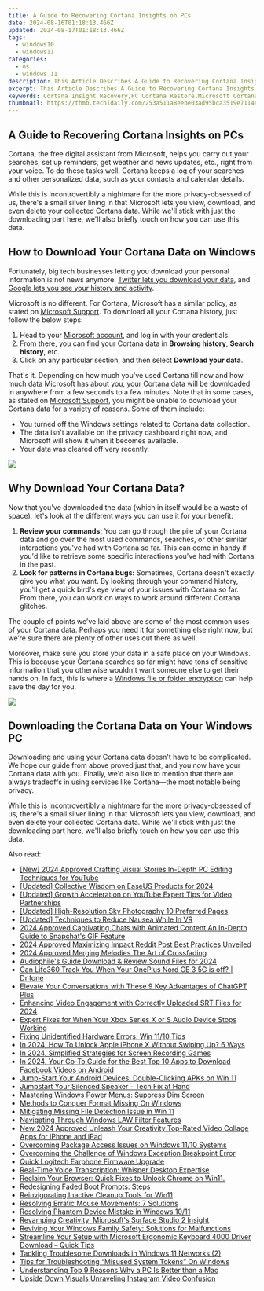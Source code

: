 ```yaml
---
title: A Guide to Recovering Cortana Insights on PCs
date: 2024-08-16T01:18:13.466Z
updated: 2024-08-17T01:18:13.466Z
tags:
  - windows10
  - windows11
categories:
  - os
  - windows 11
description: This Article Describes A Guide to Recovering Cortana Insights on PCs
excerpt: This Article Describes A Guide to Recovering Cortana Insights on PCs
keywords: Cortana Insight Recovery,PC Cortana Restore,Microsoft Cortana Fix,Reinstate Cortana Data,PC Cortana Reset Guide,Cortana Insights Repair,Windows Cortana Revive
thumbnail: https://thmb.techidaily.com/253a511a8eebe03ad95bca3519e71144f55137cbd051ad18a83009076fc1de06.jpg
---
```


## A Guide to Recovering Cortana Insights on PCs

 Cortana, the free digital assistant from Microsoft, helps you carry out your searches, set up reminders, get weather and news updates, etc., right from your voice. To do these tasks well, Cortana keeps a log of your searches and other personalized data, such as your contacts and calendar details.

 While this is incontrovertibly a nightmare for the more privacy-obsessed of us, there's a small silver lining in that Microsoft lets you view, download, and even delete your collected Cortana data. While we'll stick with just the downloading part here, we'll also briefly touch on how you can use this data.

## How to Download Your Cortana Data on Windows

 Fortunately, big tech businesses letting you download your personal information is not news anymore. [Twitter lets you download your data](https://www.makeuseof.com/how-to-download-your-twitter-data/), and [Google lets you see your history and activity](https://www.makeuseof.com/google-history-delete-all-my-activity/).

 Microsoft is no different. For Cortana, Microsoft has a similar policy, as stated on [Microsoft Support](https://support.microsoft.com/en-us/windows/cortana-and-privacy-47e5856e-3680-d930-22e1-71ec6cdde231#bkmk%5Fbookmark%5F1). To download all your Cortana history, just follow the below steps:

1. Head to your [Microsoft account](https://account.microsoft.com), and log in with your credentials.
2. From there, you can find your Cortana data in **Browsing history**, **Search history**, etc.
3. Click on any particular section, and then select **Download your data**.

 That's it. Depending on how much you've used Cortana till now and how much data Microsoft has about you, your Cortana data will be downloaded in anywhere from a few seconds to a few minutes. Note that in some cases, as stated on [Microsoft Support](https://support.microsoft.com/en-us/windows/view-your-data-on-the-privacy-dashboard-03d3e27f-1981-5ff4-ba1c-d6b1031ae433), you might be unable to download your Cortana data for a variety of reasons. Some of them include:

* You turned off the Windows settings related to Cortana data collection.
* The data isn't available on the privacy dashboard right now, and Microsoft will show it when it becomes available.
* Your data was cleared off very recently.

<!-- affiliate ads begin -->
<a href="https://shop.mondly.com/affiliate.php?ACCOUNT=ATISTUDI&AFFILIATE=108875&PATH=https%3A%2F%2Fwww.mondly.com%3FAFFILIATE%3D108875%26RESOURCE%3D%2BEducational%2B970x90%2B"><img src="https://secure.avangate.com/images/merchant/69c418c33ec2e1a4267fa9bb77fa1428/educational-970x90.gif" border="0"></a>
<!-- affiliate ads end -->
## Why Download Your Cortana Data?

 Now that you've downloaded the data (which in itself would be a waste of space), let's look at the different ways you can use it for your benefit:

1. **Review your commands:** You can go through the pile of your Cortana data and go over the most used commands, searches, or other similar interactions you've had with Cortana so far. This can come in handy if you'd like to retrieve some specific interactions you've had with Cortana in the past.
2. **Look for patterns in Cortana bugs:** Sometimes, Cortana doesn't exactly give you what you want. By looking through your command history, you'll get a quick bird's eye view of your issues with Cortana so far. From there, you can work on ways to work around different Cortana glitches.

 The couple of points we’ve laid above are some of the most common uses of your Cortana data. Perhaps you need it for something else right now, but we’re sure there are plenty of other uses out there as well.

 Moreover, make sure you store your data in a safe place on your Windows. This is because your Cortana searches so far might have tons of sensitive information that you otherwise wouldn't want someone else to get their hands on. In fact, this is where a [Windows file or folder encryption](https://www.makeuseof.com/windows-encrypt-files-folders/) can help save the day for you.

<!-- affiliate ads begin -->
<a href="https://shop.mondly.com/affiliate.php?ACCOUNT=ATISTUDI&AFFILIATE=108875&PATH=https%3A%2F%2Fwww.mondly.com%3FAFFILIATE%3D108875%26RESOURCE%3D%2BGeneral%2B970x90%2B"><img src="https://secure.avangate.com/images/merchant/69c418c33ec2e1a4267fa9bb77fa1428/general-970x90.gif" border="0"></a>
<!-- affiliate ads end -->
## Downloading the Cortana Data on Your Windows PC

 Downloading and using your Cortana data doesn't have to be complicated. We hope our guide from above proved just that, and you now have your Cortana data with you. Finally, we'd also like to mention that there are always tradeoffs in using services like Cortana—the most notable being privacy.

 While this is incontrovertibly a nightmare for the more privacy-obsessed of us, there's a small silver lining in that Microsoft lets you view, download, and even delete your collected Cortana data. While we'll stick with just the downloading part here, we'll also briefly touch on how you can use this data.



<ins class="adsbygoogle"
      style="display:block"
      data-ad-client="ca-pub-7571918770474297"
      data-ad-slot="8358498916"
      data-ad-format="auto"
      data-full-width-responsive="true"></ins>


<span class="atpl-alsoreadstyle">Also read:</span>
<div><ul>
<li><a href="https://facebook-video-share.techidaily.com/new-2024-approved-crafting-visual-stories-in-depth-pc-editing-techniques-for-youtube/"><u>[New] 2024 Approved  Crafting Visual Stories  In-Depth PC Editing Techniques for YouTube</u></a></li>
<li><a href="https://screen-mirroring-recording.techidaily.com/updated-collective-wisdom-on-easeus-products-for-2024/"><u>[Updated] Collective Wisdom on EaseUS Products for 2024</u></a></li>
<li><a href="https://facebook-record-videos.techidaily.com/updated-growth-acceleration-on-youtube-expert-tips-for-video-partnerships/"><u>[Updated] Growth Acceleration on YouTube  Expert Tips for Video Partnerships</u></a></li>
<li><a href="https://some-knowledge.techidaily.com/updated-high-resolution-sky-photography-10-preferred-pages/"><u>[Updated] High-Resolution Sky Photography  10 Preferred Pages</u></a></li>
<li><a href="https://some-skills.techidaily.com/updated-techniques-to-reduce-nausea-while-in-vr/"><u>[Updated] Techniques to Reduce Nausea While In VR</u></a></li>
<li><a href="https://snapchat-videos.techidaily.com/2024-approved-captivating-chats-with-animated-content-an-in-depth-guide-to-snapchats-gif-feature/"><u>2024 Approved  Captivating Chats with Animated Content  An In-Depth Guide to Snapchat's GIF Feature</u></a></li>
<li><a href="https://extra-skills.techidaily.com/2024-approved-maximizing-impact-reddit-post-best-practices-unveiled/"><u>2024 Approved  Maximizing Impact  Reddit Post Best Practices Unveiled</u></a></li>
<li><a href="https://extra-guidance.techidaily.com/2024-approved-merging-melodies-the-art-of-crossfading/"><u>2024 Approved  Merging Melodies  The Art of Crossfading</u></a></li>
<li><a href="https://video-screen-grab.techidaily.com/audiophiles-guide-download-and-review-sound-files-for-2024/"><u>Audiophile's Guide  Download & Review Sound Files for 2024</u></a></li>
<li><a href="https://fake-location.techidaily.com/can-life360-track-you-when-your-oneplus-nord-ce-3-5g-is-off-drfone-by-drfone-virtual-android/"><u>Can Life360 Track You When Your OnePlus Nord CE 3 5G is off? | Dr.fone</u></a></li>
<li><a href="https://tech-revival.techidaily.com/elevate-your-conversations-with-these-9-key-advantages-of-chatgpt-plus/"><u>Elevate Your Conversations with These 9 Key Advantages of ChatGPT Plus</u></a></li>
<li><a href="https://fox-helps.techidaily.com/enhancing-video-engagement-with-correctly-uploaded-srt-files-for-2024/"><u>Enhancing Video Engagement with Correctly Uploaded SRT Files for 2024</u></a></li>
<li><a href="https://tech-renaissance.techidaily.com/expert-fixes-for-when-your-xbox-series-x-or-s-audio-device-stops-working/"><u>Expert Fixes for When Your Xbox Series X or S Audio Device Stops Working</u></a></li>
<li><a href="https://win11-tips.techidaily.com/fixing-unidentified-hardware-errors-win-1110-tips/"><u>Fixing Unidentified Hardware Errors: Win 11/10 Tips</u></a></li>
<li><a href="https://ios-unlock.techidaily.com/in-2024-how-to-unlock-apple-iphone-x-without-swiping-up-6-ways-by-drfone-ios/"><u>In 2024, How To Unlock Apple iPhone X Without Swiping Up? 6 Ways</u></a></li>
<li><a href="https://remote-screen-capture.techidaily.com/in-2024-simplified-strategies-for-screen-recording-games/"><u>In 2024, Simplified Strategies for Screen Recording Games</u></a></li>
<li><a href="https://facebook-clips.techidaily.com/in-2024-your-go-to-guide-for-the-best-top-10-apps-to-download-facebook-videos-on-android/"><u>In 2024, Your Go-To Guide for the Best Top 10 Apps to Download Facebook Videos on Android</u></a></li>
<li><a href="https://win11-tips.techidaily.com/jump-start-your-android-devices-double-clicking-apks-on-win-11/"><u>Jump-Start Your Android Devices: Double-Clicking APKs on Win 11</u></a></li>
<li><a href="https://win11-tips.techidaily.com/jumpstart-your-silenced-speaker-tech-fix-at-hand/"><u>Jumpstart Your Silenced Speaker - Tech Fix at Hand</u></a></li>
<li><a href="https://win11-tips.techidaily.com/mastering-windows-power-menus-suppress-dim-screen/"><u>Mastering Windows Power Menus: Suppress Dim Screen</u></a></li>
<li><a href="https://win11-tips.techidaily.com/methods-to-conquer-format-missing-on-windows/"><u>Methods to Conquer Format Missing On Windows</u></a></li>
<li><a href="https://win11-tips.techidaily.com/mitigating-missing-file-detection-issue-in-win-11/"><u>Mitigating Missing File Detection Issue in Win 11</u></a></li>
<li><a href="https://win11-tips.techidaily.com/navigating-through-windows-law-filter-features/"><u>Navigating Through Windows LAW Filter Features</u></a></li>
<li><a href="https://video-creation-software.techidaily.com/new-2024-approved-unleash-your-creativity-top-rated-video-collage-apps-for-iphone-and-ipad/"><u>New 2024 Approved Unleash Your Creativity Top-Rated Video Collage Apps for iPhone and iPad</u></a></li>
<li><a href="https://win11-tips.techidaily.com/overcoming-package-access-issues-on-windows-1110-systems/"><u>Overcoming Package Access Issues on Windows 11/10 Systems</u></a></li>
<li><a href="https://win11-tips.techidaily.com/overcoming-the-challenge-of-windows-exception-breakpoint-error/"><u>Overcoming the Challenge of Windows Exception Breakpoint Error</u></a></li>
<li><a href="https://driver-install.techidaily.com/1720063382352-quick-logitech-earphone-firmware-upgrade/"><u>Quick Logitech Earphone Firmware Upgrade</u></a></li>
<li><a href="https://win11-tips.techidaily.com/real-time-voice-transcription-whisper-desktop-expertise/"><u>Real-Time Voice Transcription: Whisper Desktop Expertise</u></a></li>
<li><a href="https://win11-tips.techidaily.com/reclaim-your-browser-quick-fixes-to-unlock-chrome-on-win11/"><u>Reclaim Your Browser: Quick Fixes to Unlock Chrome on Win11.</u></a></li>
<li><a href="https://win11-tips.techidaily.com/redesigning-faded-boot-prompts-steps/"><u>Redesigning Faded Boot Prompts: Steps</u></a></li>
<li><a href="https://win11-tips.techidaily.com/reinvigorating-inactive-cleanup-tools-for-win11/"><u>Reinvigorating Inactive Cleanup Tools for Win11</u></a></li>
<li><a href="https://win11-tips.techidaily.com/resolving-erratic-mouse-movements-7-solutions/"><u>Resolving Erratic Mouse Movements: 7 Solutions</u></a></li>
<li><a href="https://win11-tips.techidaily.com/resolving-phantom-device-mistake-in-windows-1011/"><u>Resolving Phantom Device Mistake in Windows 10/11</u></a></li>
<li><a href="https://win11-tips.techidaily.com/revamping-creativity-microsofts-surface-studio-2-insight/"><u>Revamping Creativity: Microsoft's Surface Studio 2 Insight</u></a></li>
<li><a href="https://win11-tips.techidaily.com/reviving-your-windows-family-safety-solutions-for-malfunctions/"><u>Reviving Your Windows Family Safety: Solutions for Malfunctions</u></a></li>
<li><a href="https://win-amazing.techidaily.com/streamline-your-setup-with-microsoft-ergonomic-keyboard-4000-driver-download-quick-tips/"><u>Streamline Your Setup with Microsoft Ergonomic Keyboard 4000 Driver Download – Quick Tips</u></a></li>
<li><a href="https://win11-tips.techidaily.com/tackling-troublesome-downloads-in-windows-11-networks-2/"><u>Tackling Troublesome Downloads in Windows 11 Networks (2)</u></a></li>
<li><a href="https://win11-tips.techidaily.com/tips-for-troubleshooting-misused-system-tokens-on-windows/"><u>Tips for Troubleshooting “Misused System Tokens” On Windows</u></a></li>
<li><a href="https://win11-tips.techidaily.com/understanding-top-9-reasons-why-a-pc-is-better-than-a-mac/"><u>Understanding Top 9 Reasons Why a PC Is Better than a Mac</u></a></li>
<li><a href="https://extra-information.techidaily.com/upside-down-visuals-unraveling-instagram-video-confusion/"><u>Upside Down Visuals  Unraveling Instagram Video Confusion</u></a></li>
</ul></div>
